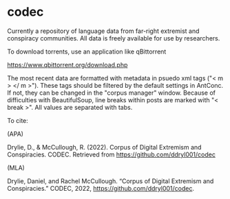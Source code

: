 # codec
Currently a repository of language data from far-right extremist and conspiracy communities. All data is freely available for use by researchers.

To download torrents, use an application like qBittorrent 

https://www.qbittorrent.org/download.php

The most recent data are formatted with metadata in psuedo xml tags ("< m > </ m >"). 
These tags should be filtered by the default settings in AntConc. If not, they can be changed in the "corpus manager" window.
Because of difficulties with BeautifulSoup, line breaks within posts are marked with "< break >".
All values are separated with tabs.

To cite: 

(APA)
  
Drylie, D., & McCullough, R. (2022). Corpus of Digital Extremism and Conspiracies. CODEC. Retrieved from https://github.com/ddryl001/codec

(MLA)
  
Drylie, Daniel, and Rachel McCullough. “Corpus of Digital Extremism and Conspiracies.” CODEC, 2022, https://github.com/ddryl001/codec. 
